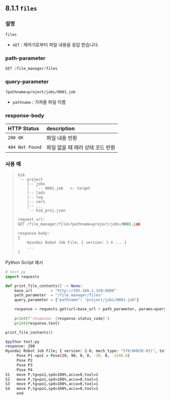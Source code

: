 ﻿## 8.1.1 `files`

### 설명

`files`

- `GET` : 제어기로부터 파일 내용을 응답 받습니다.

### path-parameter

```python
GET /file_manager/files
```

### query-parameter

```
?pathname=project/jobs/0001.job
```
- `pathname` : 가져올 파일 이름

### response-body

|HTTP Status|description|
|:---|:---|
|`200 OK`|파일 내용 반환|
|`404 Not Found`| 파일 없을 때 에러 상태 코드 반환|


### 사용 예

<blockquote>

```
hi6
`-- project
    |-- jobs
    |   `-- 0001.job   <- target
    |-- lads
    |-- log
    |-- vars   
    |-- ...
    `-- hi6_proj.json
```

```python
request url:
GET /file_manager/files?pathname=project/jobs/0001.job

response-body:
{
	Hyundai Robot Job File; { version: 2.0 ... }
	...
}
```

</blockquote>

Python Script 예시

```python
# test.py
import requests

def print_file_contents() -> None:
    base_url	    = "http://192.168.1.150:8888"
    path_parameter  = "/file_manager/files"
    query_parameter = {"pathname": "project/jobs/0001.job"}

    response = requests.get(url=base_url + path_parameter, params=query_parameter)
	
    print(f'response: {response.status_code}')
    print(response.text)

print_file_contents()
```
```sh
$python test.py
response: 200
Hyundai Robot Job File; { version: 2.0, mech_type: "576(HH020-03)", total_axis: 6, aux_axis: 0 }
     Pose P1 =po1 = Pose(10, 90, 0, 0, -30, 0, -1240.8)
     Pose P2
     Pose P3
     Pose P4
S1   move P,tg=po1,spd=100%,accu=0,tool=1
S2   move P,tg=po1,spd=100%,accu=0,tool=1
S3   move P,tg=po1,spd=100%,accu=0,tool=1
S4   move P,tg=po1,spd=100%,accu=0,tool=1
     end
```